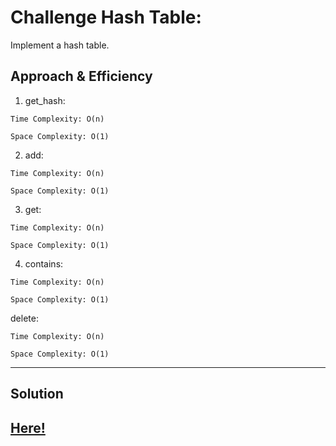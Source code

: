# Challenge Hash Table:
Implement a hash table.


## Approach & Efficiency
1. get_hash:
```
Time Complexity: O(n)

Space Complexity: O(1)
```

2. add:
```
Time Complexity: O(n)

Space Complexity: O(1)
```
3. get:
```
Time Complexity: O(n)

Space Complexity: O(1)
```
4. contains:
```
Time Complexity: O(n)

Space Complexity: O(1)
```
delete:
```
Time Complexity: O(n)

Space Complexity: O(1)
```
---
## Solution
[Here!](./hash_table.py)
---